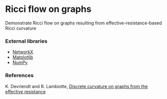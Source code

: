# Ricci flow on graphs
Demonstrate Ricci flow on graphs resulting from effective-resistance-based Ricci curvature

### External libraries

* [NetworkX](https://networkx.org/)
* [Matplotlib](https://matplotlib.org/)
* [NumPy](https://numpy.org/)

### References

K. Devriendt and R. Lambiotte, [Discrete curvature on graphs from the effective resistance](https://doi.org/10.1088/2632-072X/ac730d)
